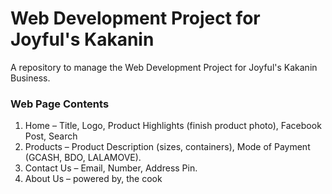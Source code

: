 # Web Development Project for Joyful's Kakanin
A repository to manage the Web Development Project for Joyful's Kakanin Business.

### Web Page Contents
1.	Home – Title, Logo, Product Highlights (finish product photo), Facebook Post, Search
2.	Products – Product Description (sizes, containers), Mode of Payment (GCASH, BDO, LALAMOVE).
3.	Contact Us – Email, Number, Address Pin. 
4.	About Us – powered by, the cook

